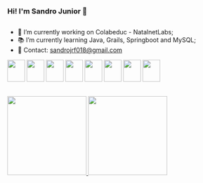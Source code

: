 ### Hi! I'm Sandro Junior 👋

##
- 🔭 I’m currently working on Colabeduc - NatalnetLabs;
- 📚 I’m currently learning Java, Grails, Springboot and MySQL;
- 📩 Contact: sandrojrf018@gmail.com

<div>
  
  <img height="50" width="40" src="https://cdn.jsdelivr.net/gh/devicons/devicon/icons/java/java-original-wordmark.svg" />
  <img height="50" width="40" src="https://cdn.jsdelivr.net/gh/devicons/devicon/icons/javascript/javascript-plain.svg" />
  <img height="50" width="40" src="https://cdn.jsdelivr.net/gh/devicons/devicon/icons/python/python-original.svg" />      
  <img height="50" width="40" src="https://cdn.jsdelivr.net/gh/devicons/devicon/icons/csharp/csharp-plain.svg" />
  <img height="50" width="40" src="https://cdn.jsdelivr.net/gh/devicons/devicon/icons/cplusplus/cplusplus-original.svg" />
  <img height="50" width="40" src="https://cdn.jsdelivr.net/gh/devicons/devicon/icons/grails/grails-original.svg" />
  <img height="50" width="40" src="https://cdn.jsdelivr.net/gh/devicons/devicon/icons/groovy/groovy-original.svg" />
  <img height="50" width="40" src="https://cdn.jsdelivr.net/gh/devicons/devicon/icons/spring/spring-original.svg" />

  ##
  <a href="https://github.com/sandroj21">
  <img height="180em" src="https://github-readme-stats.vercel.app/api/top-langs/?username=sandroj21&layout=compact">
  <img height="180em" src="https://github-readme-stats.vercel.app/api?username=sandroj21&show_icons=true&theme=radicalbg_color=00000000">
  


</div>

